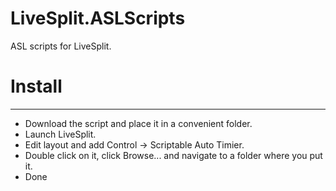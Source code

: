 # LiveSplit.ASLScripts
ASL scripts for LiveSplit.
# Install
-------
* Download the script and place it in a convenient folder.
* Launch LiveSplit.
* Edit layout and add Control -> Scriptable Auto Timier.
* Double click on it, click Browse... and navigate to a folder where you put it.
* Done
